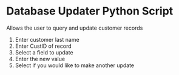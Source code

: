 # Database Updater Python Script

Allows the user to query and update customer records

1. Enter customer last name
2. Enter CustID of record
3. Select a field to update
4. Enter the new value
5. Select if you would like to make another update
